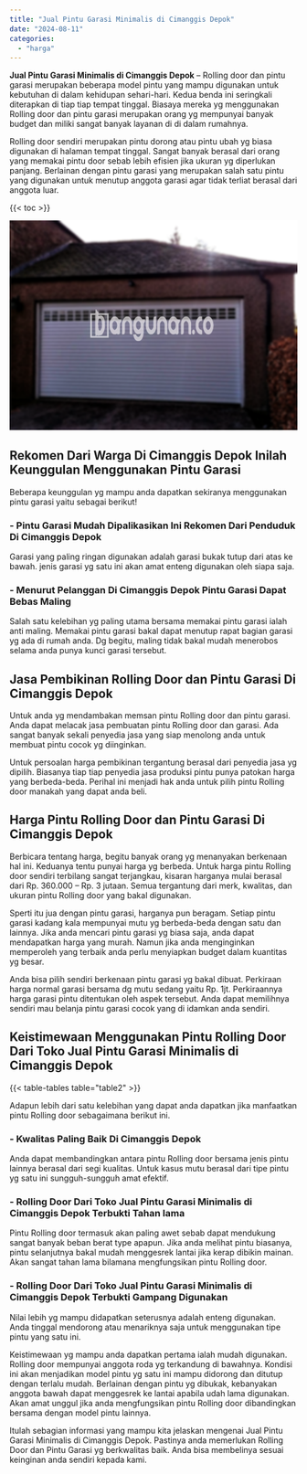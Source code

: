 ```yaml
---
title: "Jual Pintu Garasi Minimalis di Cimanggis Depok"
date: "2024-08-11"
categories: 
  - "harga"
---
```


**Jual Pintu Garasi Minimalis di Cimanggis Depok** – Rolling door dan pintu garasi merupakan beberapa model pintu yang mampu digunakan untuk kebutuhan di dalam kehidupan sehari-hari. Kedua benda ini seringkali diterapkan di tiap tiap tempat tinggal. Biasaya mereka yg menggunakan Rolling door dan pintu garasi merupakan orang yg mempunyai banyak budget dan miliki sangat banyak layanan di di dalam rumahnya.

Rolling door sendiri merupakan pintu dorong atau pintu ubah yg biasa digunakan di halaman tempat tinggal. Sangat banyak berasal dari orang yang memakai pintu door sebab lebih efisien jika ukuran yg diperlukan panjang. Berlainan dengan pintu garasi yang merupakan salah satu pintu yang digunakan untuk menutup anggota garasi agar tidak terliat berasal dari anggota luar.

{{< toc >}}

![Jual Pintu Garasi Minimalis di Cimanggis Depok](/images/pintu-garasi-27.png)

## Rekomen Dari Warga Di Cimanggis Depok Inilah Keunggulan Menggunakan Pintu Garasi

Beberapa keunggulan yg mampu anda dapatkan sekiranya menggunakan pintu garasi yaitu sebagai berikut!

### \- Pintu Garasi Mudah Dipalikasikan Ini Rekomen Dari Penduduk Di Cimanggis Depok

Garasi yang paling ringan digunakan adalah garasi bukak tutup dari atas ke bawah. jenis garasi yg satu ini akan amat enteng digunakan oleh siapa saja.

### \- Menurut Pelanggan Di Cimanggis Depok Pintu Garasi Dapat Bebas Maling

Salah satu kelebihan yg paling utama bersama memakai pintu garasi ialah anti maling. Memakai pintu garasi bakal dapat menutup rapat bagian garasi yg ada di rumah anda. Dg begitu, maling tidak bakal mudah menerobos selama anda punya kunci garasi tersebut.

## Jasa Pembikinan Rolling Door dan Pintu Garasi Di Cimanggis Depok

Untuk anda yg mendambakan memsan pintu Rolling door dan pintu garasi. Anda dapat melacak jasa pembuatan pintu Rolling door dan garasi. Ada sangat banyak sekali penyedia jasa yang siap menolong anda untuk membuat pintu cocok yg diinginkan.

Untuk persoalan harga pembikinan tergantung berasal dari penyedia jasa yg dipilih. Biasanya tiap tiap penyedia jasa produksi pintu punya patokan harga yang berbeda-beda. Perihal ini menjadi hak anda untuk pilih pintu Rolling door manakah yang dapat anda beli.

## Harga Pintu Rolling Door dan Pintu Garasi Di Cimanggis Depok

Berbicara tentang harga, begitu banyak orang yg menanyakan berkenaan hal ini. Keduanya tentu punyai harga yg berbeda. Untuk harga pintu Rolling door sendiri terbilang sangat terjangkau, kisaran harganya mulai berasal dari Rp. 360.000 – Rp. 3 jutaan. Semua tergantung dari merk, kwalitas, dan ukuran pintu Rolling door yang bakal digunakan.

Sperti itu jua dengan pintu garasi, harganya pun beragam. Setiap pintu garasi kadang kala mempunyai mutu yg berbeda-beda dengan satu dan lainnya. Jika anda mencari pintu garasi yg biasa saja, anda dapat mendapatkan harga yang murah. Namun jika anda menginginkan memperoleh yang terbaik anda perlu menyiapkan budget dalam kuantitas yg besar.

Anda bisa pilih sendiri berkenaan pintu garasi yg bakal dibuat. Perkiraan harga normal garasi bersama dg mutu sedang yaitu Rp. 1jt. Perkiraannya harga garasi pintu ditentukan oleh aspek tersebut. Anda dapat memilihnya sendiri mau belanja pintu garasi cocok yang di idamkan anda sendiri.

## Keistimewaan Menggunakan Pintu Rolling Door Dari Toko Jual Pintu Garasi Minimalis di Cimanggis Depok

{{< table-tables table="table2" >}}

Adapun lebih dari satu kelebihan yang dapat anda dapatkan jika manfaatkan pintu Rolling door sebagaimana berikut ini.

### \- Kwalitas Paling Baik Di Cimanggis Depok

Anda dapat membandingkan antara pintu Rolling door bersama jenis pintu lainnya berasal dari segi kualitas. Untuk kasus mutu berasal dari tipe pintu yg satu ini sungguh-sungguh amat efektif.

### \- Rolling Door Dari Toko Jual Pintu Garasi Minimalis di Cimanggis Depok Terbukti Tahan lama

Pintu Rolling door termasuk akan paling awet sebab dapat mendukung sangat banyak beban berat type apapun. Jika anda melihat pintu biasanya, pintu selanjutnya bakal mudah menggesrek lantai jika kerap dibikin mainan. Akan sangat tahan lama bilamana mengfungsikan pintu Rolling door.

### \- Rolling Door Dari Toko Jual Pintu Garasi Minimalis di Cimanggis Depok Terbukti Gampang Digunakan

Nilai lebih yg mampu didapatkan seterusnya adalah enteng digunakan. Anda tinggal mendorong atau menariknya saja untuk menggunakan tipe pintu yang satu ini.

Keistimewaan yg mampu anda dapatkan pertama ialah mudah digunakan. Rolling door mempunyai anggota roda yg terkandung di bawahnya. Kondisi ini akan menjadikan model pintu yg satu ini mampu didorong dan ditutup dengan terlalu mudah. Berlainan dengan pintu yg dibukak, kebanyakan anggota bawah dapat menggesrek ke lantai apabila udah lama digunakan. Akan amat unggul jika anda mengfungsikan pintu Rolling door dibandingkan bersama dengan model pintu lainnya.

Itulah sebagian informasi yang mampu kita jelaskan mengenai Jual Pintu Garasi Minimalis di Cimanggis Depok. Pastinya anda memerlukan Rolling Door dan Pintu Garasi yg berkwalitas baik. Anda bisa membelinya sesuai keinginan anda sendiri kepada kami.
